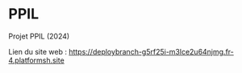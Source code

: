 # PPIL
Projet PPIL (2024)

Lien du site web : https://deploybranch-g5rf25i-m3lce2u64njmg.fr-4.platformsh.site
